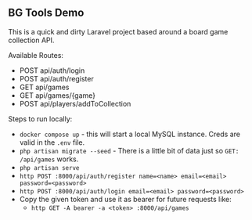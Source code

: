 ## BG Tools Demo

This is a quick and dirty Laravel project based around a board game collection API.

Available Routes:

- POST            api/auth/login
- POST            api/auth/register
- GET             api/games
- GET             api/games/{game} 
- POST            api/players/addToCollection


Steps to run locally:

- `docker compose up` - this will start a local MySQL instance. Creds are valid in the `.env` file.
- `php artisan migrate --seed` - There is a little bit of data just so `GET: /api/games` works.
- `php artisan serve`
- `http POST :8000/api/auth/register name=<name> email=<email> password=<password> `
- `http POST :8000/api/auth/login email=<email> password=<password>`
- Copy the given token and use it as bearer for future requests like:
  - `http GET -A bearer -a <token> :8000/api/games`
